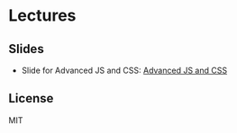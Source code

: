 # Lectures

## Slides

- Slide for Advanced JS and CSS: [Advanced JS and CSS](http://slides.com/amanpreetsingh/advanced-javascript-css-architecture-good-practices)


## License

MIT

